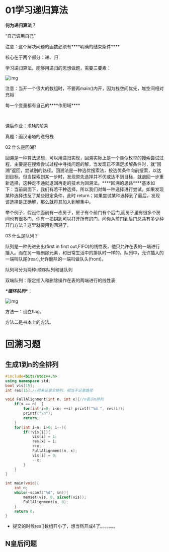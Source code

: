 # 01学习递归算法

**何为递归算法？**

“自己调用自己”

注意：这个解决问题的函数必须有***\*明确的结束条件\****

核心在于两个部分：递、归

 

学习递归算法，能够用递归的思想做题，需要三要素：

 

![img](https://cdn.jsdelivr.net/gh/yohumi23/Pics/202110042214073.jpg) 

 

 

注意：当开一个很大的数组时，不要再main()内开，因为栈空间优先，堆空间相对充裕

 

每一个变量都有自己的***\*作用域\****

​	

课后作业：求N的阶乘

 

真题：画汉诺塔的递归栈

 

02 什么是回溯?

回溯是一种算法思想，可以用递归实现，回溯实际上是一个类似枚举的搜索尝试过程，主要是在搜索尝试过程中寻找问题的解，当发现已不满足求解条件时，就“回溯”返回，尝试别的路径。回溯法是一种选优搜索法，按选优条件向前搜索，以达到目标。但当探索到某一步时，发现原先选择并不优或达不到目标，就退回一步重新选择，这种走不通就退回再走的技术为回溯法。***\*回溯的思路\****基本如下：当前局面下，我们有若干种选择，所以我们对每一种选择进行尝试。如果发现某种选择违反了某些限定条件，此时 return；如果尝试某种选择到了最后，发现该选择是正确解，那么就将其加入到解集中。

举个例子，假设你面前有一栋房子，房子有个前门有个后门,而房子里有很多个房间也有很多门，你有一把钥匙可以打开所有的门，问你从前门到后门总共有多少种开门方法？这里就要用到回溯了。

 

03 什么是队列？

队列是一种先进先出(first in first out,FIFO)的线性表，他只允许在表的一端进行播入。而在另一端删除元素，和日常生活中的排队时一样的。队列中，允许插入的一端叫队尾(rear),允许删除的一端叫做队头(front)。

队列可分为两种:顺序队列和链队列

双端队列：限定插入和删除操作在表的两端进行的线性表

 

***\*循环队列\****：

![img](C:/Users/LoadingV/Desktop/git-note/943-OJ/%E9%80%92%E5%BD%92+%E5%9B%9E%E6%BA%AF/%E7%AC%94%E8%AE%B0.assets/wps2.jpg) 

方法一：设立flag。

方法二是书本上的方法。





# 回溯习题

## 生成1到n的全排列

```cpp
#include<bits/stdc++.h>
using namespace std;
bool vis[15];
int res[15];//用来记录全排列，相当于记录路径 

void FullAlignment(int n, int x){//n表示n排列
	if(x == n)  {
		for(int i=0; i<n; ++i) printf("%d ", res[i]);
		printf("\n");
		return;
	}
	for(int i=n; i>0; i--){
		if(!vis[i]){
			vis[i] = 1;
			res[x] = i;
			++x;
			FullAlignment(n, x);
			vis[i] = 0;
			--x; 
		}
	}
} 

int main(void){
	int n;
	while(~scanf("%d", &n)){
		memset(vis, 0, sizeof(vis));
		FullAlignment(n, 0);
	}
	return 0;
}

```

* 提交的时候res[]数组开小了，想当然开成4了。。。。。。。















## N皇后问题

